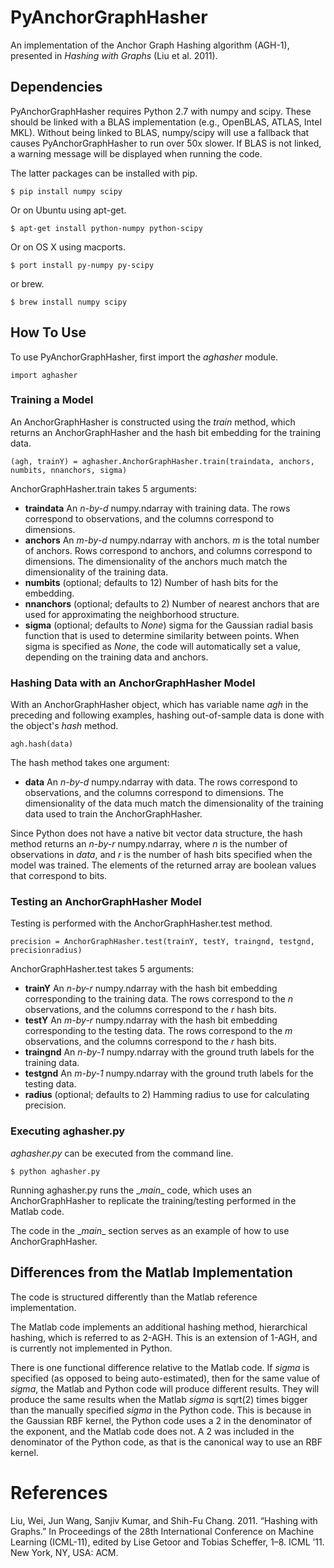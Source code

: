 ﻿PyAnchorGraphHasher
=================

An implementation of the Anchor Graph Hashing algorithm (AGH-1), presented in *Hashing with Graphs* (Liu et al. 2011).

Dependencies
------------

PyAnchorGraphHasher requires Python 2.7 with numpy and scipy. These should be linked with a BLAS implementation (e.g., OpenBLAS, ATLAS, Intel MKL). Without being linked to BLAS, numpy/scipy will use a fallback that causes PyAnchorGraphHasher to run over 50x slower. If BLAS is not linked, a warning message will be displayed when running the code.

The latter packages can be installed with pip.

    $ pip install numpy scipy

Or on Ubuntu using apt-get.

    $ apt-get install python-numpy python-scipy

Or on OS X using macports.

    $ port install py-numpy py-scipy

or brew.

    $ brew install numpy scipy

How To Use
----------

To use PyAnchorGraphHasher, first import the *aghasher* module.

    import aghasher
    
### Training a Model

An AnchorGraphHasher is constructed using the *train* method, which returns an AnchorGraphHasher and the hash bit embedding for the training data.

    (agh, trainY) = aghasher.AnchorGraphHasher.train(traindata, anchors, numbits, nnanchors, sigma)

AnchorGraphHasher.train takes 5 arguments:

* **traindata** An *n-by-d* numpy.ndarray with training data. The rows correspond to observations, and the columns correspond to dimensions.
* **anchors** An *m-by-d* numpy.ndarray with anchors. *m* is the total number of anchors. Rows correspond to anchors, and columns correspond to dimensions. The dimensionality of the anchors much match the dimensionality of the training data.
* **numbits** (optional; defaults to 12) Number of hash bits for the embedding.
* **nnanchors** (optional; defaults to 2) Number of nearest anchors that are used for approximating the neighborhood structure.
* **sigma** (optional; defaults to *None*) sigma for the Gaussian radial basis function that is used to determine similarity between points. When sigma is specified as *None*, the code will automatically set a value, depending on the training data and anchors.

### Hashing Data with an AnchorGraphHasher Model

With an AnchorGraphHasher object, which has variable name *agh* in the preceding and following examples, hashing out-of-sample data is done with the object's *hash* method.

    agh.hash(data)
    
The hash method takes one argument:

* **data** An *n-by-d* numpy.ndarray with data. The rows correspond to observations, and the columns correspond to dimensions. The dimensionality of the data much match the dimensionality of the training data used to train the AnchorGraphHasher.

Since Python does not have a native bit vector data structure, the hash method returns an *n-by-r* numpy.ndarray, where *n* is the number of observations in *data*, and *r* is the number of hash bits specified when the model was trained. The elements of the returned array are boolean values that correspond to bits.

### Testing an AnchorGraphHasher Model

Testing is performed with the AnchorGraphHasher.test method.

    precision = AnchorGraphHasher.test(trainY, testY, traingnd, testgnd, precisionradius)
    
AnchorGraphHasher.test takes 5 arguments:

* **trainY** An *n-by-r* numpy.ndarray with the hash bit embedding corresponding to the training data. The rows correspond to the *n* observations, and the columns correspond to the *r* hash bits.
* **testY** An *m-by-r* numpy.ndarray with the hash bit embedding corresponding to the testing data. The rows correspond to the *m* observations, and the columns correspond to the *r* hash bits.
* **traingnd** An *n-by-1* numpy.ndarray with the ground truth labels for the training data.
* **testgnd** An *m-by-1* numpy.ndarray with the ground truth labels for the testing data.
* **radius** (optional; defaults to 2) Hamming radius to use for calculating precision.

### Executing aghasher.py

*aghasher.py* can be executed from the command line.

    $ python aghasher.py
    
Running aghasher.py runs the \__main__ code, which uses an AnchorGraphHasher to replicate the training/testing performed in the Matlab code.

The code in the \__main__ section serves as an example of how to use AnchorGraphHasher.

Differences from the Matlab Implementation
------------------------------------------

The code is structured differently than the Matlab reference implementation.

The Matlab code implements an additional hashing method, hierarchical hashing, which is referred to as 2-AGH. This is an extension of 1-AGH, and is currently not implemented in Python.

There is one functional difference relative to the Matlab code. If *sigma* is specified (as opposed to being auto-estimated), then for the same value of *sigma*, the Matlab and Python code will produce different results. They will produce the same results when the Matlab *sigma* is sqrt(2) times bigger than the manually specified *sigma* in the Python code. This is because in the Gaussian RBF kernel, the Python code uses a 2 in the denominator of the exponent, and the Matlab code does not. A 2 was included in the denominator of the Python code, as that is the canonical way to use an RBF kernel.

References
==========

Liu, Wei, Jun Wang, Sanjiv Kumar, and Shih-Fu Chang. 2011. “Hashing with Graphs.” In Proceedings of the 28th International Conference on Machine Learning (ICML-11), edited by Lise Getoor and Tobias Scheffer, 1–8. ICML ’11. New York, NY, USA: ACM.

